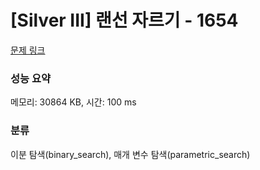 # [Silver III] 랜선 자르기 - 1654 

[문제 링크](https://www.acmicpc.net/problem/1654) 

### 성능 요약

메모리: 30864 KB, 시간: 100 ms

### 분류

이분 탐색(binary_search), 매개 변수 탐색(parametric_search)

